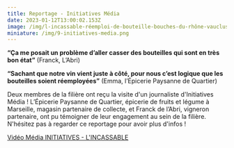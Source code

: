 ```yaml
---
title: Reportage - Initiatives Média
date: 2023-01-12T13:00:02.153Z
image: /img/l-incassable-réemploi-de-bouteille-bouches-du-rhône-vaucluse.png
miniature: /img/9-initiatives-media.png
---
```

**“Ça me posait un problème d’aller casser des bouteilles qui sont en très bon état”** (Franck, L’Abri)

**“Sachant que notre vin vient juste à côté, pour nous c’est logique que les bouteilles soient réemployées”** (Emma, l’Épicerie Paysanne de Quartier)

Deux membres de la filière ont reçu la visite d'un journaliste d'Initiatives Média ! L’Épicerie Paysanne de Quartier, épicerie de fruits et légume à Marseille, magasin partenaire de collecte, et Franck de l’Abri, vigneron partenaire, ont pu témoigner de leur engagement au sein de la filière. N'hésitez pas à regarder ce reportage pour avoir plus d'infos !


[Vidéo Média INITIATIVES - L'INCASSABLE](https://initiatives.media/a-marseille-lincassable-remet-la-consigne-au-gout-du-jour/)